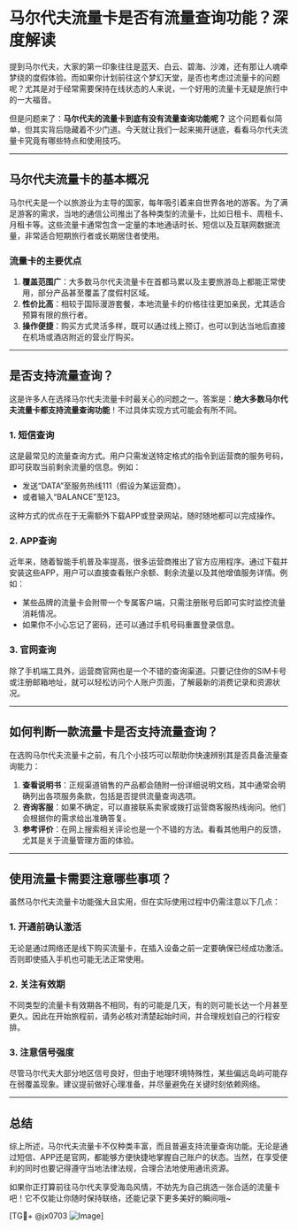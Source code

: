 # 马尔代夫流量卡是否有流量查询功能？深度解读

提到马尔代夫，大家的第一印象往往是蓝天、白云、碧海、沙滩，还有那让人魂牵梦绕的度假体验。而如果你计划前往这个梦幻天堂，是否也考虑过流量卡的问题呢？尤其是对于经常需要保持在线状态的人来说，一个好用的流量卡无疑是旅行中的一大福音。

但是问题来了：**马尔代夫的流量卡到底有没有流量查询功能呢？** 这个问题看似简单，但其实背后隐藏着不少门道。今天就让我们一起来揭开谜底，看看马尔代夫流量卡究竟有哪些特点和使用技巧。

---

## 马尔代夫流量卡的基本概况

马尔代夫是一个以旅游业为主导的国家，每年吸引着来自世界各地的游客。为了满足游客的需求，当地的通信公司推出了各种类型的流量卡，比如日租卡、周租卡、月租卡等。这些流量卡通常包含一定量的本地通话时长、短信以及互联网数据流量，非常适合短期旅行者或长期居住者使用。

### 流量卡的主要优点

1. **覆盖范围广**：大多数马尔代夫流量卡在首都马累以及主要旅游岛上都能正常使用，部分产品甚至覆盖了度假村区域。
2. **性价比高**：相较于国际漫游套餐，本地流量卡的价格往往更加亲民，尤其适合预算有限的旅行者。
3. **操作便捷**：购买方式灵活多样，既可以通过线上预订，也可以到达当地后直接在机场或酒店附近的营业厅购买。

---

## 是否支持流量查询？

这是许多人在选择马尔代夫流量卡时最关心的问题之一。答案是：**绝大多数马尔代夫流量卡都支持流量查询功能**！不过具体实现方式可能会有所不同。

### 1. 短信查询
这是最常见的流量查询方式。用户只需发送特定格式的指令到运营商的服务号码，即可获取当前剩余流量的信息。例如：
- 发送“DATA”至服务热线111（假设为某运营商）。
- 或者输入“BALANCE”至123。

这种方式的优点在于无需额外下载APP或登录网站，随时随地都可以完成操作。

### 2. APP查询
近年来，随着智能手机普及率提高，很多运营商推出了官方应用程序。通过下载并安装这些APP，用户可以直接查看账户余额、剩余流量以及其他增值服务详情。例如：
- 某些品牌的流量卡会附带一个专属客户端，只需注册账号后即可实时监控流量消耗情况。
- 如果你不小心忘记了密码，还可以通过手机号码重置登录信息。

### 3. 官网查询
除了手机端工具外，运营商官网也是一个不错的查询渠道。只要记住你的SIM卡号或注册邮箱地址，就可以轻松访问个人账户页面，了解最新的消费记录和资源状况。

---

## 如何判断一款流量卡是否支持流量查询？

在选购马尔代夫流量卡之前，有几个小技巧可以帮助你快速辨别其是否具备流量查询能力：

1. **查看说明书**：正规渠道销售的产品都会随附一份详细说明文档，其中通常会明确列出各项服务条款，包括是否提供流量查询选项。
2. **咨询客服**：如果不确定，可以直接联系卖家或拨打运营商客服热线询问。他们会根据你的需求给出准确答复。
3. **参考评价**：在网上搜索相关评论也是一个不错的方法。看看其他用户的反馈，尤其是关于流量管理方面的体验。

---

## 使用流量卡需要注意哪些事项？

虽然马尔代夫流量卡功能强大且实用，但在实际使用过程中仍需注意以下几点：

### 1. 开通前确认激活
无论是通过网络还是线下购买流量卡，在插入设备之前一定要确保已经成功激活。否则即使插入手机也可能无法正常使用。

### 2. 关注有效期
不同类型的流量卡有效期各不相同，有的可能是几天，有的则可能长达一个月甚至更久。因此在开始旅程前，请务必核对清楚起始时间，并合理规划自己的行程安排。

### 3. 注意信号强度
尽管马尔代夫大部分地区信号良好，但由于地理环境特殊性，某些偏远岛屿可能存在弱覆盖现象。建议提前做好心理准备，并尽量避免在关键时刻依赖网络。

---

## 总结

综上所述，马尔代夫流量卡不仅种类丰富，而且普遍支持流量查询功能。无论是通过短信、APP还是官网，都能够方便快捷地掌握自己账户的状态。当然，在享受便利的同时也要记得遵守当地法律法规，合理合法地使用通讯资源。

如果你正打算前往马尔代夫享受海岛风情，不妨先为自己挑选一张合适的流量卡吧！它不仅能让你随时保持联络，还能记录下更多美好的瞬间哦~

[TG💪+ @jx0703 ![Image](https://github.com/user-attachments/assets/dbca1d08-cadb-493c-b0ec-ad6f7a83f270)]